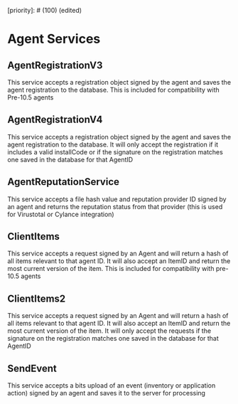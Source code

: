 [title]: # (Agent Services)
[tags]: # (API,Agent,Services)
[priority]: # (100) (edited) 
# Agent Services

## AgentRegistrationV3

This service accepts a registration object signed by the agent and saves the agent registration to the database.  This is included for compatibility with Pre-10.5 agents

## AgentRegistrationV4 

This service accepts a registration object signed by the agent and saves the agent registration to the database.  It will only accept the registration if it includes a valid installCode or if the signature on the registration matches one saved in the database for that AgentID

## AgentReputationService

This service accepts a file hash value and reputation provider ID signed by an agent and returns the reputation status from that provider (this is used for Virustotal or Cylance integration)

## ClientItems

This service accepts a request signed by an Agent and will return a hash of all items relevant to that agent ID.  It will also accept an ItemID and return the most current version of the item.  This is included for compatibility with pre-10.5 agents

## ClientItems2

This service accepts a request signed by an Agent and will return a hash of all items relevant to that agent ID.  It will also accept an ItemID and return the most current version of the item.  It will only accept the requests if the signature on the registration matches one saved in the database for that AgentID

## SendEvent

This service accepts a bits upload of an event (inventory or application action) signed by an agent and saves it to the server for processing
